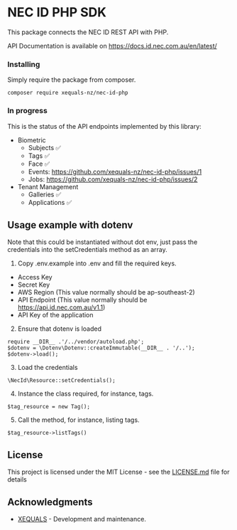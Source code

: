 # NEC ID PHP SDK

This package connects the NEC ID REST API with PHP.

API Documentation is available on https://docs.id.nec.com.au/en/latest/

### Installing

Simply require the package from composer.

```
composer require xequals-nz/nec-id-php
```

### In progress

This is the status of the API endpoints implemented by this library:

- Biometric
  - Subjects ✅
  - Tags ✅
  - Face ✅
  - Events: https://github.com/xequals-nz/nec-id-php/issues/1
  - Jobs: https://github.com/xequals-nz/nec-id-php/issues/2
- Tenant Management
  - Galleries ✅
  - Applications ✅ 

## Usage example with dotenv

Note that this could be instantiated without dot env, just pass the credentials
into the setCredentials method as an array.

1. Copy .env.example into .env and fill the required keys.

- Access Key
- Secret Key
- AWS Region (This value normally should be ap-southeast-2)
- API Endpoint (This value normally should be https://api.id.nec.com.au/v1.1)
- API Key of the application

2. Ensure that dotenv is loaded
```
require __DIR__ .'/../vendor/autoload.php';
$dotenv = \Dotenv\Dotenv::createImmutable(__DIR__ . '/..');
$dotenv->load();
```

3. Load the credentials
```
\NecId\Resource::setCredentials();
```
4. Instance the class required, for instance, tags.
```
$tag_resource = new Tag();
```
5. Call the method, for instance, listing tags.
```
$tag_resource->listTags()
```

## License

This project is licensed under the MIT License - see the [LICENSE.md](LICENSE.md) file for details

## Acknowledgments

* [XEQUALS](https://xequals.nz/) - Development and maintenance.
